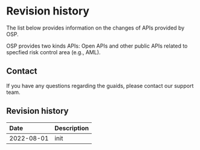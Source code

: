 # Revision history
The list below provides information on the changes of APIs provided by OSP. 

OSP provides two kinds APIs: Open APIs and other public APIs related to specfied risk control area (e.g., AML).

## Contact
If you have any questions regarding the guaids, please contact our support team.



## Revision history

| Date      | 	Description
|:----------|:----------------------|
|2022-08-01 |	init | 
